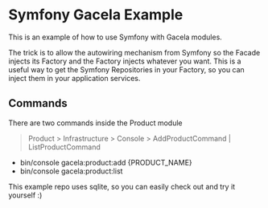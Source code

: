 # Symfony Gacela Example

This is an example of how to use Symfony with Gacela modules.

The trick is to allow the autowiring mechanism from Symfony so the Facade injects its Factory and the Factory injects
whatever you want. This is a useful way to get the Symfony Repositories in your Factory, so you can inject them in your
application services.

## Commands

There are two commands inside the Product module

> Product > Infrastructure > Console > AddProductCommand | ListProductCommand

- bin/console gacela:product:add {PRODUCT_NAME}
- bin/console gacela:product:list

This example repo uses sqlite, so you can easily check out and try it yourself :)
